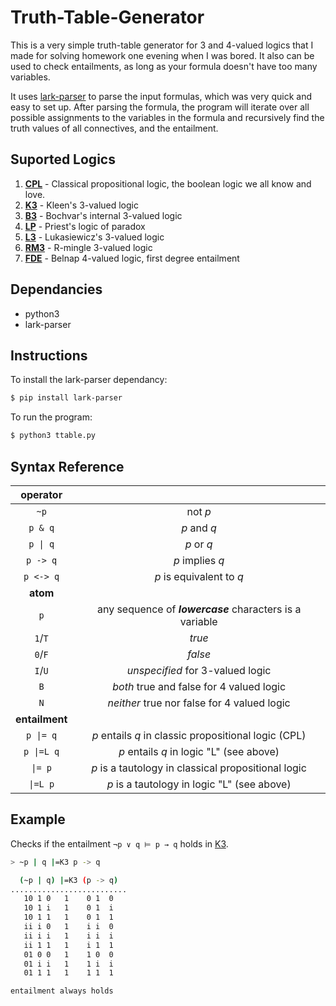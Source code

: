 # Truth-Table-Generator

This is a very simple truth-table generator for 3 and 4-valued logics that I made for solving homework one evening when I was bored. It also can be used to check entailments, as long as your formula doesn't have too many variables.

It uses [lark-parser](https://github.com/lark-parser/lark) to parse the input formulas, which was very quick and easy to set up. After parsing the formula, the program will iterate over all possible assignments to the variables in the formula and recursively find the truth values of all connectives, and the entailment.

## Suported Logics

1. [**CPL**]() - Classical propositional logic, the boolean logic we all know and love.
2. [**K3**](https://en.wikipedia.org/wiki/Three-valued_logic#Logics)  - Kleen's 3-valued logic
3. [**B3**](https://en.wikipedia.org/wiki/Many-valued_logic#Bochvar's_internal_three-valued_logic_(also_known_as_Kleene's_weak_three-valued_logic)#Examples)  - Bochvar's internal 3-valued logic
4. [**LP**](https://en.wikipedia.org/wiki/Three-valued_logic#Logics)  - Priest's logic of paradox
5. [**L3**](https://en.wikipedia.org/wiki/Three-valued_logic#Logics)  - Lukasiewicz's 3-valued logic
6. [**RM3**](http://www.tptp.org/Seminars/RM3/LogicRM3.html) - R-mingle 3-valued logic
7. [**FDE**](https://en.wikipedia.org/wiki/Many-valued_logic#Bochvar's_internal_three-valued_logic_(also_known_as_Kleene's_weak_three-valued_logic)#Examples) - Belnap 4-valued logic, first degree entailment

## Dependancies

- python3
- lark-parser

## Instructions

To install the lark-parser dependancy:

```bash
$ pip install lark-parser
```

To run the program:

```bash
$ python3 ttable.py
```

## Syntax Reference

| **operator**   |                                                          |
|:--------------:|:--------------------------------------------------------:|
| `~p`           | not _p_                                                  |
| `p & q`        | _p_ and _q_                                              |
| `p \| q`       | _p_ or _q_                                               |
| `p -> q`       | _p_ implies _q_                                          |
| `p <-> q`      | _p_ is equivalent to _q_                                 |
| **atom**       |                                                          |
| `p`            | any sequence of **_lowercase_** characters is a variable |
| `1`/`T`        | _true_                                                   |
| `0`/`F`        | _false_                                                  |
| `I`/`U`        | _unspecified_ for 3-valued logic                         |
| `B`            | _both_ true and false for 4 valued logic                 |
| `N`            | _neither_ true nor false for 4 valued logic              |
| **entailment** |                                                          |
| `p \|= q`      | _p_ entails _q_ in classic propositional logic (CPL)     |
| `p \|=L q`     | _p_ entails _q_ in logic "L" (see above)                 |
| `\|= p`        | _p_ is a tautology in classical propositional logic      |
| `\|=L p`       | _p_ is a tautology in logic "L" (see above)              |

## Example

Checks if the entailment `¬p ∨ q ⊨ p → q` holds in [K3](https://en.wikipedia.org/wiki/Three-valued_logic#Logics).

```bash
> ~p | q |=K3 p -> q

  (~p | q) |=K3 (p -> q)
..........................
   10 1 0   1    0 1  0
   10 1 i   1    0 1  i
   10 1 1   1    0 1  1
   ii i 0   1    i i  0
   ii i i   1    i i  i
   ii 1 1   1    i 1  1
   01 0 0   1    1 0  0
   01 i i   1    1 i  i
   01 1 1   1    1 1  1

entailment always holds
```
